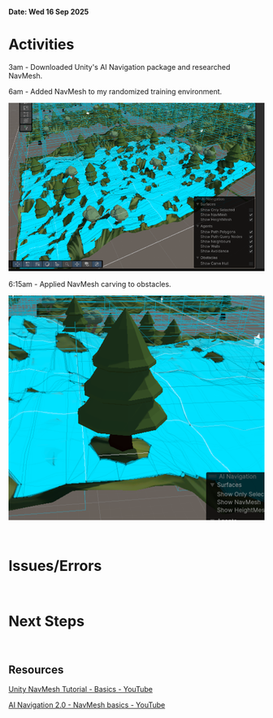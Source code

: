 **Date: Wed 16 Sep 2025**<br>

# Activities

3am - Downloaded Unity's AI Navigation package and researched NavMesh.

6am - Added NavMesh to my randomized training environment.

![appliedNavmeshToRandomizedTrainingEnv.png](../assets/appliedNavmeshToRandomizedTrainingEnv.png)

6:15am - Applied NavMesh carving to obstacles.

![AppliedNavMeshCarvingToObstacles.png](../assets/AppliedNavMeshCarvingToObstacles.png)



<br>

# Issues/Errors

<br>

# Next Steps

<br>

## Resources

[Unity NavMesh Tutorial - Basics - YouTube](https://www.youtube.com/watch?v=CHV1ymlw-P8)

[AI Navigation 2.0 - NavMesh basics - YouTube](https://www.youtube.com/watch?v=SMWxCpLvrcc)
